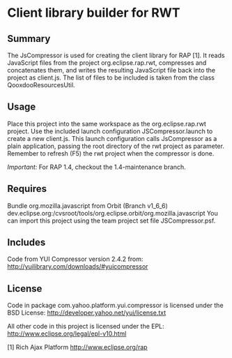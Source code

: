 Client library builder for RWT
==============================

Summary
-------
The JsCompressor is used for creating the client library for RAP [1].  It
reads JavaScript files from the project org.eclipse.rap.rwt, compresses and
concatenates them, and writes the resulting JavaScript file back into the
project as client.js.  The list of files to be included is taken from the
class QooxdooResourcesUtil.

Usage
-----
Place this project into the same workspace as the org.eclipse.rap.rwt
project.  Use the included launch configuration JSCompressor.launch to create
a new client.js. This launch configuration calls JsCompressor as a plain
application, passing the root directory of the rwt project as parameter.
Remember to refresh (F5) the rwt project when the compressor is done.

_Important:_ For RAP 1.4, checkout the 1.4-maintenance branch.

Requires
--------
Bundle org.mozilla.javascript from Orbit (Branch v1_6_6)
dev.eclipse.org:/cvsroot/tools/org.eclipse.orbit/org.mozilla.javascript
You can import this project using the team project set file JSCompressor.psf.

Includes
--------
Code from YUI Compressor version 2.4.2 from:
http://yuilibrary.com/downloads/#yuicompressor

License
-------
Code in package com.yahoo.platform.yui.compressor is licensed under the BSD
License: http://developer.yahoo.net/yui/license.txt

All other code in this project is licensed under the EPL:
http://www.eclipse.org/legal/epl-v10.html

[1] Rich Ajax Platform  http://www.eclipse.org/rap
